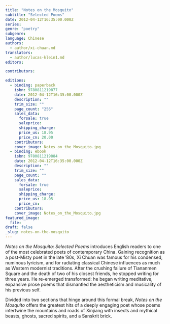 ```yaml
---
title: "Notes on the Mosquito"
subtitle: "Selected Poems"
date: 2012-04-12T16:35:00.000Z
series:
genre: "poetry"
subgenre:
language: Chinese
authors:
  - author/xi-chuan.md
translators:
  - author/lucas-klein1.md
editors:

contributors:

editions:
  - binding: paperback
    isbn: 9780811219877
    date: 2012-04-12T16:35:00.000Z
    description: ""
    trim_size: ""
    page_count: "256"
    sales_data:
      forsale: true
      saleprice:
      shipping_charge:
      price_us: 18.95
      price_cn: 20.00
    contributors:
    cover_image: Notes_on_the_Mosquito.jpg
  - binding: ebook
    isbn: 9780811219884
    date: 2012-04-12T16:35:00.000Z
    description: ""
    trim_size: ""
    page_count: ""
    sales_data:
      forsale: true
      saleprice:
      shipping_charge:
      price_us: 18.95
      price_cn:
    contributors:
    cover_image: Notes_on_the_Mosquito.jpg
featured_image:
  file:
draft: false
_slug: notes-on-the-mosquito
---
```


_Notes on the Mosquito: Selected Poems_ introduces English readers to one of the most celebrated poets of contemporary China. Gaining recognition as a post-Misty poet in the late ’80s, Xi Chuan was famous for his condensed, numinous lyricism, and for radiating classical Chinese influences as much as Western modernist traditions. After the crushing failure of Tiananmen Square and the death of two of his closest friends, he stopped writing for three years. He re-emerged transformed: he began writing meditative, expansive prose poems that dismantled the aestheticism and musicality of his previous self.

Divided into two sections that hinge around this formal break, _Notes on the Mosquito_ offers the greatest hits of a deeply engaging poet whose poems intertwine the mountains and roads of Xinjiang with insects and mythical beasts, ghosts, sacred spirits, and a Sanskrit brick.

